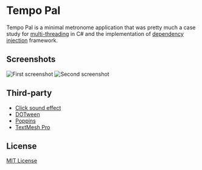 # Tempo Pal

Tempo Pal is a minimal metronome application that was pretty much a case study
for [multi-threading](https://en.wikipedia.org/wiki/Thread_(computing)#Single-threaded_vs_multithreaded_programs) in C#
and the
implementation of [dependency injection](https://en.wikipedia.org/wiki/Dependency_injection) framework.

## Screenshots

![First screenshot](http://url/to/img.png)
![Second screenshot](http://url/to/img.png)

## Third-party

- [Click sound effect](https://pixabay.com/sound-effects/metronome-85688/)
- [DOTween](https://dotween.demigiant.com/)
- [Poppins](https://fonts.google.com/specimen/Poppins)
- [TextMesh Pro](https://docs.unity3d.com/Packages/com.unity.textmeshpro@3.0/manual/index.html)

## License

[MIT License](https://github.com/iozsaygi/tempo-pal/blob/main/LICENSE)
